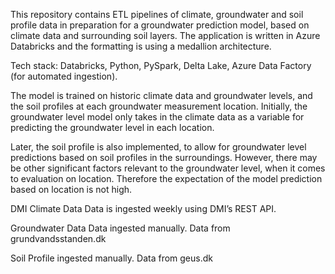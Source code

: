 This repository contains ETL pipelines of climate, groundwater and soil profile data in preparation for a groundwater prediction model, based on climate data and surrounding soil layers.
The application is written in Azure Databricks and the formatting is using a medallion architecture.

Tech stack: Databricks, Python, PySpark, Delta Lake, Azure Data Factory (for automated ingestion).

The model is trained on historic climate data and groundwater levels, and the soil profiles at each groundwater measurement location.
Initially, the groundwater level model only takes in the climate data as a variable for predicting the groundwater level in each location.

Later, the soil profile is also implemented, to allow for groundwater level predictions based on soil profiles in the surroundings. However, there may be other significant factors relevant to the groundwater level, when it comes to evaluation on location. Therefore the expectation of the model prediction based on location is not high.

DMI Climate Data
Data is ingested weekly using DMI’s REST API.

Groundwater Data
Data ingested manually. Data from grundvandsstanden.dk

Soil Profile ingested manually. Data from geus.dk
